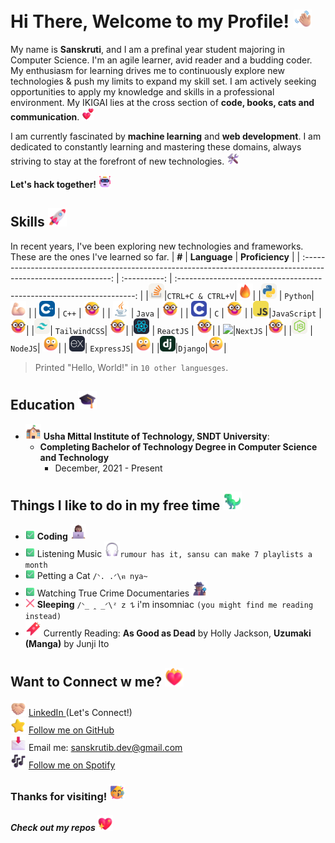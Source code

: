 # Hi There, Welcome to my Profile! <img src="assets/images/Waving Hand Medium-Light Skin Tone.png" width="29px">

My name is **Sanskruti**, and I am a prefinal year student majoring in Computer Science. I'm an agile learner, avid reader and a budding coder. My enthusiasm for learning drives me to continuously explore new technologies &  push my limits to expand my skill set. I am actively seeking opportunities to apply my knowledge and skills in a professional environment. My IKIGAI lies at the cross section of **code, books, cats and communication**.  <img src="assets/images2/Two Hearts.png" width="20px">

I am currently fascinated by **machine learning** and **web development**. I am dedicated to constantly learning and mastering these domains, always striving to stay at the forefront of new technologies. <img src="assets/images2/Hammer and Wrench.png" width="20px">

**Let's hack together!**  <img src="assets/images/Robot.png" width="20px">


## Skills <img src="assets/images/Rocket.png" width="30">

In recent years, I've been exploring new technologies and frameworks. These are the ones I've learned so far.
| **#** | **Language** | **Proficiency** |
| :------------------------------------------------------------------------------------------------------------: | :----------: | :-------------------------------------------------------------------: |
|<img src="assets/icons/StackOverflow.svg" width="25">|`CTRL+C & CTRL+V`|<img src="assets/images/Fire.png" alt="Mastery" width="25">|
|<a href="https://www.python.org/"><img src="assets/icons/Python.svg" width="25"></a> | `Python`|<img src="assets/images/Flexed Biceps Light Skin Tone.png" alt="Advance" width="25"> |
| <a href="https://en.wikipedia.org/wiki/C%2B%2B"><img src="assets/icons/CPP.svg" width="25"></a> | `C++` | <img src="assets/images/Nerd Face.png" alt="Intermediate" width="25"> |
| <a href="https://en.wikipedia.org/wiki/C%2B%2B"><img src="assets/icons/Java.svg" width="25"></a> | `Java` | <img src="assets/images/Nerd Face.png" alt="Intermediate" width="25"> |
| <a href="https://en.wikipedia.org/wiki/C_(programming_language)"><img src="assets/icons/C.svg" width="25"></a> | `C` | <img src="assets/images/Nerd Face.png" alt="Intermediate" width="25"> |
|<a href="https://www.javascript.com/"><img src="assets/icons/JavaScript.svg" width="25"></a>|`JavaScript` |<img src="assets/images/Nerd Face.png" alt="Intermediate" width="25">|
|<a href="https://tailwindcss.com/"><img src="assets/icons/TailwindCSS.svg" width="25"></a>| `TailwindCSS`| <img src="assets/images/Nerd Face.png" alt="Intermediate" width="25">|
|<a href="https://reactjs.org/"><img src="assets/icons/React.svg" width="25"></a> | `ReactJS` | <img src="assets/images/Nerd Face.png" alt="Intermediate" width="25">|
| <a href="https://nextjs.org/"><img src="assets/icons/NextJS.svg" width="25"></a>|`NextJS` |<img src="assets/images/Nerd Face.png" alt="Intermediate" width="25">|
|<a href="https://nodejs.org/"><img src="assets/icons/NodeJS.svg" width="25"></a> | `NodeJS`| <img src="assets/images/Confused Face.png" alt="Beginner" width="25">|
| <a href="https://expressjs.com/"><img src="assets/icons/ExpressJS.svg" width="25"></a>| `ExpressJS`| <img src="assets/images/Confused Face.png" alt="Beginner" width="25">|
|<a href="https://www.djangoproject.com/"><img src="assets/icons/Django.svg" width="25"></a>|`Django`|<img src="assets/images/Confused Face.png" alt="Beginner" width="25">|

> Printed "Hello, World!" in `10 other languesges`.

## Education <img src="assets/images2/Graduation Cap.png" width="30">

- <img src="assets/images/School.png" width="25"> **Usha Mittal Institute of Technology, SNDT University**:
  - **Completing Bachelor of Technology Degree in Computer Science and Technology**
    - December, 2021 - Present


## Things I like to do in my free time <img src="assets/images/T-Rex.png" width="30">

- <img src="assets/images/Check Mark Button.png" width="15"> **Coding** <img src="assets/images2/Woman Technologist Medium Skin Tone.png" width="25">
- <img src="assets/images/Check Mark Button.png" width="15"> Listening Music  <img src="assets/images2/Headphone.png" width="25">`rumour has it, sansu can make 7 playlists a month`
- <img src="assets/images/Check Mark Button.png"  width="15"> Petting a Cat `/ᐠ. .ᐟ\ฅ nya~ `
- <img src="assets/images/Check Mark Button.png" width="15"> Watching True Crime Documentaries <img src="assets/images2/Detective Medium Skin Tone.png" width="25">
- <img src="assets/images/Cross Mark.png" width="15"> **Sleeping** `/ᐠ_ ꞈ _ᐟ\ᶻ 𝗓 𐰁` i'm insomniac `(you might find me reading instead)`
- <img src="assets/images2/Bookmark.png" width="25"/> Currently Reading: **As Good as Dead** by Holly Jackson, **Uzumaki (Manga)** by Junji Ito<br/>

## Want to Connect w me? <img src="assets/images/Heart on Fire.png" width="30">

<img src="assets/images/Folded Hands Light Skin Tone.png" width="25"/>&nbsp;[LinkedIn ](https://www.linkedin.com/in/sanskrutib/)(Let's Connect!) <br/>
<img src="assets/images/Star.png" width="25"/>&nbsp;[Follow me on GitHub](https://github.com/sanskrutihere)<br/>
<img src="assets/images2/Envelope with Arrow.png" width="25"/> Email me: sanskrutib.dev@gmail.com<br/>
<img src="assets/images/Musical Notes.png" width="25">&nbsp;[Follow me on Spotify](https://open.spotify.com/user/0miq78no324b1m38h1lkytpm3?si=a01d3a58b00a4c68)<br/>

### Thanks for visiting!&nbsp;<img src="assets/images/Partying Face.png" width="25">

##### Check out my repos <img src="assets/images2/Sparkling Heart.png" width="25">
